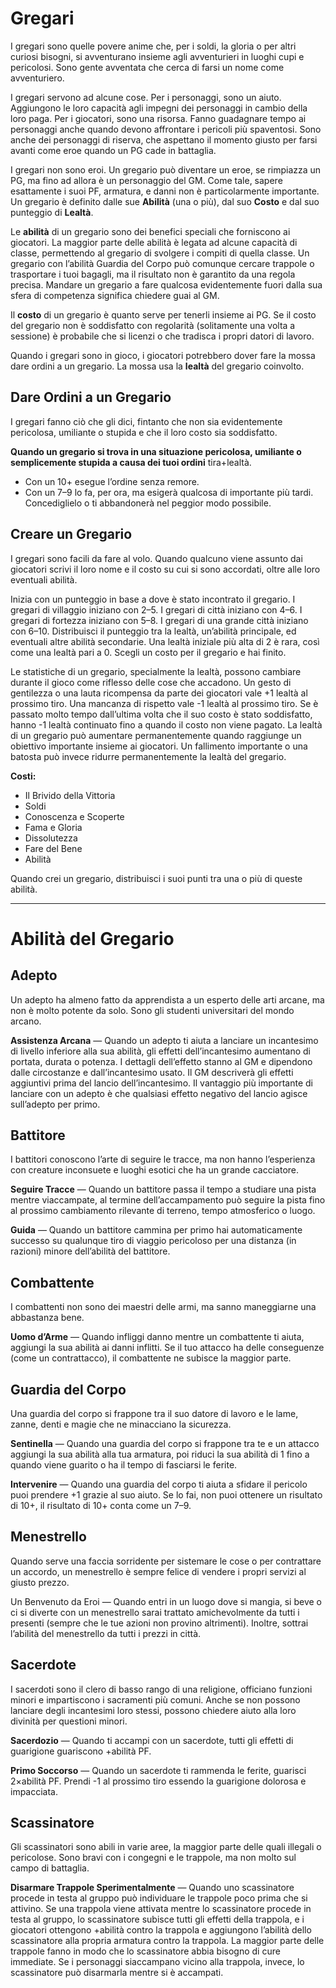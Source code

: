 # Gregari
I gregari sono quelle povere anime che, per i soldi, la gloria o per altri curiosi bisogni, si avventurano insieme agli avventurieri in luoghi cupi e pericolosi. Sono gente avventata che cerca di farsi un nome come avventuriero.

I gregari servono ad alcune cose. Per i personaggi, sono un aiuto. Aggiungono le loro capacità agli impegni dei personaggi in cambio della loro paga. Per i giocatori, sono una risorsa. Fanno guadagnare tempo ai personaggi anche quando devono affrontare i pericoli più spaventosi. Sono anche dei personaggi di riserva, che aspettano il momento giusto per farsi avanti come eroe quando un PG cade in battaglia.

I gregari non sono eroi. Un gregario può diventare un eroe, se rimpiazza un PG, ma fino ad allora è un personaggio del GM. Come tale, sapere esattamente i suoi PF, armatura, e danni non è particolarmente importante. Un gregario è definito dalle sue **Abilità** (una o più), dal suo **Costo** e dal suo punteggio di **Lealtà**.

Le **abilità** di un gregario sono dei benefici speciali che forniscono ai giocatori. La maggior parte delle abilità è legata ad alcune capacità di classe, permettendo al gregario di svolgere i compiti di quella classe. Un gregario con l’abilità Guardia del Corpo può comunque cercare trappole o trasportare i tuoi bagagli, ma il risultato non è garantito da una regola precisa. Mandare un gregario a fare qualcosa evidentemente fuori dalla sua sfera di competenza significa chiedere guai al GM.

Il **costo** di un gregario è quanto serve per tenerli insieme ai PG. Se il costo del gregario non è soddisfatto con regolarità (solitamente una volta a sessione) è probabile che si licenzi o che tradisca i propri datori di lavoro.

Quando i gregari sono in gioco, i giocatori potrebbero dover fare la mossa dare ordini a un gregario. La mossa usa la **lealtà** del gregario coinvolto.

## Dare Ordini a un Gregario
I gregari fanno ciò che gli dici, fintanto che non sia evidentemente pericolosa, umiliante o stupida e che il loro costo sia soddisfatto.

**Quando un gregario si trova in una situazione pericolosa, umiliante o semplicemente stupida a causa dei tuoi ordini** tira+lealtà.

* Con un 10+ esegue l’ordine senza remore.
* Con un 7–9 lo fa, per ora, ma esigerà qualcosa di importante più tardi. Concediglielo o ti abbandonerà nel peggior modo possibile.

## Creare un Gregario
I gregari sono facili da fare al volo. Quando qualcuno viene assunto dai giocatori scrivi il loro nome e il costo su cui si sono accordati, oltre alle loro eventuali abilità.

Inizia con un punteggio in base a dove è stato incontrato il gregario. I gregari di villaggio iniziano con 2–5. I gregari di città iniziano con 4–6. I gregari di fortezza iniziano con 5–8. I gregari di una grande città iniziano con 6–10. Distribuisci il punteggio tra la lealtà, un’abilità principale, ed eventuali altre abilità secondarie. Una lealtà iniziale più alta di 2 è rara, così come una lealtà pari a 0. Scegli un costo per il gregario e hai finito.

Le statistiche di un gregario, specialmente la lealtà, possono cambiare durante il gioco come riflesso delle cose che accadono. Un gesto di gentilezza o una lauta ricompensa da parte dei giocatori vale +1 lealtà al prossimo tiro. Una mancanza di rispetto vale -1 lealtà al prossimo tiro. Se è passato molto tempo dall’ultima volta che il suo costo è stato soddisfatto, hanno -1 lealtà continuato fino a quando il costo non viene pagato. La lealtà di un gregario può aumentare permanentemente quando raggiunge un obiettivo importante insieme ai giocatori. Un fallimento importante o una batosta può invece ridurre permanentemente la lealtà del gregario.

**Costi:**

* Il Brivido della Vittoria
* Soldi
* Conoscenza e Scoperte
* Fama e Gloria
* Dissolutezza
* Fare del Bene
* Abilità

Quando crei un gregario, distribuisci i suoi punti tra una o più di queste abilità.

<hr>

# Abilità del Gregario

## **Adepto**
Un adepto ha almeno fatto da apprendista a un esperto delle arti arcane, ma non è molto potente da solo. Sono gli studenti universitari del mondo arcano.

**Assistenza Arcana** — Quando un adepto ti aiuta a lanciare un incantesimo di livello inferiore alla sua abilità, gli effetti dell’incantesimo aumentano di portata, durata o potenza. I dettagli dell’effetto stanno al GM e dipendono dalle circostanze e dall’incantesimo usato. Il GM descriverà gli effetti aggiuntivi prima del lancio dell’incantesimo. Il vantaggio più importante di lanciare con un adepto è che qualsiasi effetto negativo del lancio agisce sull’adepto per primo.

## **Battitore**
I battitori conoscono l’arte di seguire le tracce, ma non hanno l’esperienza con creature inconsuete e luoghi esotici che ha un grande cacciatore.

**Seguire Tracce** — Quando un battitore passa il tempo a studiare una pista mentre viaccampate, al termine dell’accampamento può seguire la pista fino al prossimo cambiamento rilevante di terreno, tempo atmosferico o luogo.

**Guida** — Quando un battitore cammina per primo hai automaticamente successo su qualunque tiro di viaggio pericoloso per una distanza (in razioni) minore dell’abilità del battitore.

## **Combattente**
I combattenti non sono dei maestri delle armi, ma sanno maneggiarne una abbastanza bene.

**Uomo d’Arme** — Quando infliggi danno mentre un combattente ti aiuta, aggiungi la sua abilità ai danni inflitti. Se il tuo attacco ha delle conseguenze (come un contrattacco), il combattente ne subisce la maggior parte.

## **Guardia del Corpo**
Una guardia del corpo si frappone tra il suo datore di lavoro e le lame, zanne, denti e magie che ne minacciano la sicurezza.

**Sentinella** — Quando una guardia del corpo si frappone tra te e un attacco aggiungi la sua abilità alla tua armatura, poi riduci la sua abilità di 1 fino a quando viene guarito o ha il tempo di fasciarsi le ferite.

**Intervenire** — Quando una guardia del corpo ti aiuta a sfidare il pericolo puoi prendere +1 grazie al suo aiuto. Se lo fai, non puoi ottenere un risultato di 10+, il risultato di 10+ conta come un 7–9.

## **Menestrello**
Quando serve una faccia sorridente per sistemare le cose o per contrattare un accordo, un menestrello è sempre felice di vendere i propri servizi al giusto prezzo.

Un Benvenuto da Eroi — Quando entri in un luogo dove si mangia, si beve o ci si diverte con un menestrello sarai trattato amichevolmente da tutti i presenti (sempre che le tue azioni non provino altrimenti). Inoltre, sottrai l’abilità del menestrello da tutti i prezzi in città.

## **Sacerdote**
I sacerdoti sono il clero di basso rango di una religione, officiano funzioni minori e impartiscono i sacramenti più comuni. Anche se non possono lanciare degli incantesimi loro stessi, possono chiedere aiuto alla loro divinità per questioni minori.

**Sacerdozio** — Quando ti accampi con un sacerdote, tutti gli effetti di guarigione guariscono +abilità PF.

**Primo Soccorso** — Quando un sacerdote ti rammenda le ferite, guarisci 2×abilità PF. Prendi -1 al prossimo tiro essendo la guarigione dolorosa e impacciata.

## **Scassinatore**
Gli scassinatori sono abili in varie aree, la maggior parte delle quali illegali o pericolose. Sono bravi con i congegni e le trappole, ma non molto sul campo di battaglia.

**Disarmare Trappole Sperimentalmente** — Quando uno scassinatore procede in testa al gruppo può individuare le trappole poco prima che si attivino. Se una trappola viene attivata mentre lo scassinatore procede in testa al gruppo, lo scassinatore subisce tutti gli effetti della trappola, e i giocatori ottengono +abilità contro la trappola e aggiungono l’abilità dello scassinatore alla propria armatura contro la trappola. La maggior parte delle trappole fanno in modo che lo scassinatore abbia bisogno di cure immediate. Se i personaggi siaccampano vicino alla trappola, invece, lo scassinatore può disarmarla mentre si è accampati.